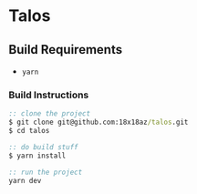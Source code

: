 # Talos

## Build Requirements
- `yarn`
### Build Instructions
```bat
:: clone the project
$ git clone git@github.com:18x18az/talos.git
$ cd talos

:: do build stuff
$ yarn install

:: run the project
yarn dev
```